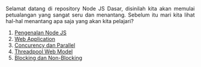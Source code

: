 <p align="justify">
Selamat datang di repository Node JS Dasar, disinilah kita akan memulai petualangan yang sangat seru dan menantang. Sebelum itu mari kita lihat hal-hal menantang apa saja yang akan kita pelajari?
</p>

1. [Pengenalan Node JS]()
2. [Web Application]()
3. [Concurency dan Parallel]()
4. [Threadpool Web Model]()
5. [Blocking dan Non-Blocking]()

